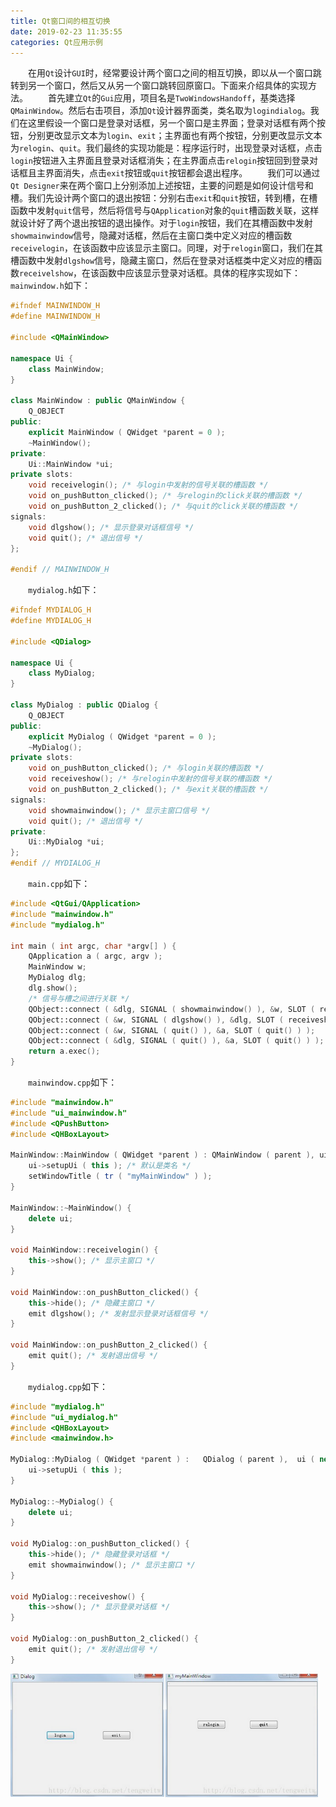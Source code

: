 ```yaml
---
title: Qt窗口间的相互切换
date: 2019-02-23 11:35:55
categories: Qt应用示例
---
```

&emsp;&emsp;在用`Qt`设计`GUI`时，经常要设计两个窗口之间的相互切换，即以从一个窗口跳转到另一个窗口，然后又从另一个窗口跳转回原窗口。下面来介绍具体的实现方法。
&emsp;&emsp;首先建立`Qt`的`Gui`应用，项目名是`TwoWindowsHandoff`，基类选择`QMainWindow`。然后右击项目，添加`Qt`设计器界面类，类名取为`logindialog`。我们在这里假设一个窗口是登录对话框，另一个窗口是主界面；登录对话框有两个按钮，分别更改显示文本为`login`、`exit`；主界面也有两个按钮，分别更改显示文本为`relogin`、`quit`。我们最终的实现功能是：程序运行时，出现登录对话框，点击`login`按钮进入主界面且登录对话框消失；在主界面点击`relogin`按钮回到登录对话框且主界面消失，点击`exit`按钮或`quit`按钮都会退出程序。
&emsp;&emsp;我们可以通过`Qt Designer`来在两个窗口上分别添加上述按钮，主要的问题是如何设计信号和槽。我们先设计两个窗口的退出按钮：分别右击`exit`和`quit`按钮，转到槽，在槽函数中发射`quit`信号，然后将信号与`QApplication`对象的`quit`槽函数关联，这样就设计好了两个退出按钮的退出操作。对于`login`按钮，我们在其槽函数中发射`showmainwindow`信号，隐藏对话框，然后在主窗口类中定义对应的槽函数`receivelogin`，在该函数中应该显示主窗口。同理，对于`relogin`窗口，我们在其槽函数中发射`dlgshow`信号，隐藏主窗口，然后在登录对话框类中定义对应的槽函数`receivelshow`，在该函数中应该显示登录对话框。具体的程序实现如下：
&emsp;&emsp;`mainwindow.h`如下：

``` cpp
#ifndef MAINWINDOW_H
#define MAINWINDOW_H
​
#include <QMainWindow>
​
namespace Ui {
    class MainWindow;
}
​
class MainWindow : public QMainWindow {
    Q_OBJECT
public:
    explicit MainWindow ( QWidget *parent = 0 );
    ~MainWindow();​
private:
    Ui::MainWindow *ui;​
private slots:
    void receivelogin(); /* 与login中发射的信号关联的槽函数 */
    void on_pushButton_clicked(); /* 与relogin的click关联的槽函数 */
    void on_pushButton_2_clicked(); /* 与quit的click关联的槽函数 */
signals:
    void dlgshow(); /* 显示登录对话框信号 */
    void quit(); /* 退出信号 */
};
​
#endif // MAINWINDOW_H
```

&emsp;&emsp;`mydialog.h`如下：

``` cpp
#ifndef MYDIALOG_H
#define MYDIALOG_H
​
#include <QDialog>
​
namespace Ui {
    class MyDialog;
}

class MyDialog : public QDialog {
    Q_OBJECT
public:
    explicit MyDialog ( QWidget *parent = 0 );
    ~MyDialog();
private slots:
    void on_pushButton_clicked(); /* 与login关联的槽函数 */
    void receiveshow(); /* 与relogin中发射的信号关联的槽函数 */
    void on_pushButton_2_clicked(); /* 与exit关联的槽函数 */
signals:
    void showmainwindow(); /* 显示主窗口信号 */
    void quit(); /* 退出信号 */
private:
    Ui::MyDialog *ui;
};
#endif // MYDIALOG_H
```

&emsp;&emsp;`main.cpp`如下：

``` cpp
#include <QtGui/QApplication>
#include "mainwindow.h"
#include "mydialog.h"
​
int main ( int argc, char *argv[] ) {
    QApplication a ( argc, argv );
    MainWindow w;
    MyDialog dlg;
    dlg.show();
    /* 信号与槽之间进行关联 */
    QObject::connect ( &dlg, SIGNAL ( showmainwindow() ), &w, SLOT ( receivelogin() ) );
    QObject::connect ( &w, SIGNAL ( dlgshow() ), &dlg, SLOT ( receiveshow() ) );
    QObject::connect ( &w, SIGNAL ( quit() ), &a, SLOT ( quit() ) );
    QObject::connect ( &dlg, SIGNAL ( quit() ), &a, SLOT ( quit() ) );
    return a.exec();
}
```

&emsp;&emsp;`mainwindow.cpp`如下：

``` cpp
#include "mainwindow.h"
#include "ui_mainwindow.h"
#include <QPushButton>
#include <QHBoxLayout>
​
MainWindow::MainWindow ( QWidget *parent ) : QMainWindow ( parent ), ui ( new Ui::MainWindow ) {
    ui->setupUi ( this ); /* 默认是类名 */
    setWindowTitle ( tr ( "myMainWindow" ) );
}
​
MainWindow::~MainWindow() {
    delete ui;
}
​
void MainWindow::receivelogin() {
    this->show(); /* 显示主窗口 */
}
​
void MainWindow::on_pushButton_clicked() {
    this->hide(); /* 隐藏主窗口 */
    emit dlgshow(); /* 发射显示登录对话框信号 */
}
​
void MainWindow::on_pushButton_2_clicked() {
    emit quit(); /* 发射退出信号 */
}
```

&emsp;&emsp;`mydialog.cpp`如下：

``` cpp
#include "mydialog.h"
#include "ui_mydialog.h"
#include <QHBoxLayout>
#include <mainwindow.h>
​
MyDialog::MyDialog ( QWidget *parent ) :   QDialog ( parent ),  ui ( new Ui::MyDialog ) {
    ui->setupUi ( this );
}
​
MyDialog::~MyDialog() {
    delete ui;
}
​
void MyDialog::on_pushButton_clicked() {
    this->hide(); /* 隐藏登录对话框 */
    emit showmainwindow(); /* 显示主窗口 */
}
​
void MyDialog::receiveshow() {
    this->show(); /* 显示登录对话框 */
}
​
void MyDialog::on_pushButton_2_clicked() {
    emit quit(); /* 发射退出信号 */
}
```

<img src="./Qt窗口间的相互切换/1.png" height="198" width="492">
